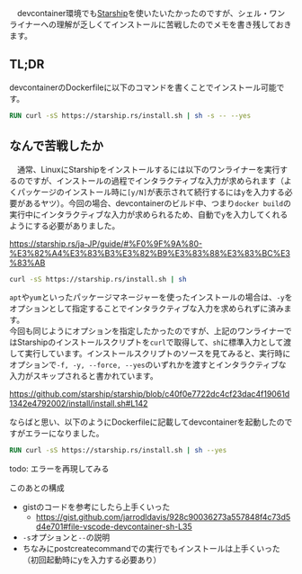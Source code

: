 　devcontainer環境でも[Starship](https://starship.rs/ja-JP/)を使いたいたかったのですが、シェル・ワンライナーへの理解が乏しくてインストールに苦戦したのでメモを書き残しておきます。

## TL;DR

devcontainerのDockerfileに以下のコマンドを書くことでインストール可能です。

```dockerfile
RUN curl -sS https://starship.rs/install.sh | sh -s -- --yes
```

## なんで苦戦したか

　通常、LinuxにStarshipをインストールするには以下のワンライナーを実行するのですが、インストールの過程でインタラクティブな入力が求められます（よくパッケージのインストール時に`[y/N]`が表示されて続行するには`y`を入力する必要があるヤツ）。今回の場合、devcontainerのビルド中、つまり`docker build`の実行中にインタラクティブな入力が求められるため、自動で`y`を入力してくれるようにする必要がありました。 

https://starship.rs/ja-JP/guide/#%F0%9F%9A%80-%E3%82%A4%E3%83%B3%E3%82%B9%E3%83%88%E3%83%BC%E3%83%AB

```sh
curl -sS https://starship.rs/install.sh | sh
```

`apt`や`yum`といったパッケージマネージャーを使ったインストールの場合は、`-y`をオプションとして指定することでインタラクティブな入力を求められずに済みます。  
今回も同じようにオプションを指定したかったのですが、上記のワンライナーではStarshipのインストールスクリプトを`curl`で取得して、`sh`に標準入力として渡して実行しています。インストールスクリプトのソースを見てみると、実行時にオプションで`-f, -y, --force, --yes`のいずれかを渡すとインタラクティブな入力がスキップされると書かれています。

https://github.com/starship/starship/blob/c40f0e7722dc4cf23dac4f19061d1342e4792002/install/install.sh#L142

ならばと思い、以下のようにDockerfileに記載してdevcontainerを起動したのですがエラーになりました。

```dockerfile
RUN curl -sS https://starship.rs/install.sh | sh --yes
```

todo: エラーを再現してみる

このあとの構成
- gistのコードを参考にしたら上手くいった
  - https://gist.github.com/jarrodldavis/928c90036273a557848f4c73d5d4e701#file-vscode-devcontainer-sh-L35
- `-s`オプションと`--`の説明
- ちなみにpostcreatecommandでの実行でもインストールは上手くいった（初回起動時にyを入力する必要あり）
